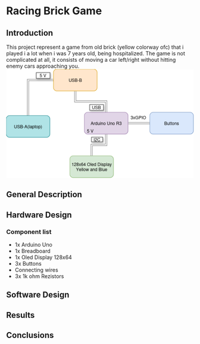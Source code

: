 # Racing Brick Game

## Introduction
This project represent a game from old brick (yellow colorway ofc) that i played i a lot when i was 7 years old, being hospitalized. The game is not complicated at all, it consists of moving a car left/right without hitting enemy cars approaching you.
![alt text](./img/img3.png)

## General Description

## Hardware Design
### Component list
- 1x Arduino Uno
- 1x Breadboard
- 1x Oled Display 128x64
- 3x Buttons
- Connecting wires
- 3x 1k ohm Rezistors

## Software Design

## Results 

## Conclusions
